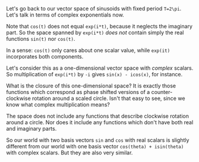 Let's go back to our vector space of sinusoids with fixed period
`T=2\pi`. Let's talk in terms of complex exponentials now.

Note that `cos(t)` does not equal `exp(i*t)`, because it neglects the
imaginary part. So the space spanned by `exp(i*t)` *does not* contain
simply the real functions `sin(t)` nor `cos(t)`.

In a sense: `cos(t)` only cares about one scalar value, while `exp(it)`
incorporates both components.

Let's consider this as a one-dimensional vector space with *complex*
scalars. So multiplication of `exp(i*t)` by `-i` gives `sin(x) -
icos(x)`, for instance.

What is the closure of this one-dimensional space? It is exactly those
functions which correspond as phase shifted versions of a
counter-clockwise rotation around a scaled circle. Isn't that easy to
see, since we know what complex multiplication means?

The space does not include any functions that describe clockwise
rotation around a circle. Nor does it include any functions which don't
have both real and imaginary parts.

So our world with two basis vectors `sin` and `cos` with real scalars is
slightly different from our world with one basis vector `cos(theta) +
isin(theta)` with complex scalars. But they are also very similar.
